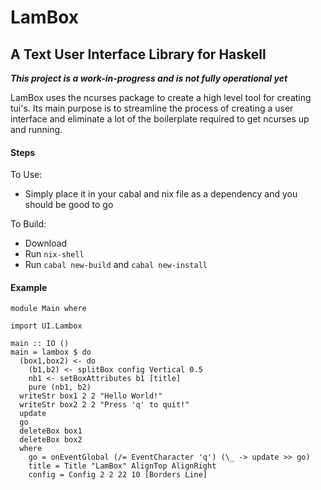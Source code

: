 # LamBox

## A Text User Interface Library for Haskell

***This project is a work-in-progress and is not fully operational yet***

LamBox uses the ncurses package to create a high level tool for creating tui's. 
Its main purpose is to streamline the process of creating a user interface and 
eliminate a lot of the boilerplate required to get ncurses up and running.

#### Steps

To Use:

- Simply place it in your cabal and nix file as a dependency and you should be good to go

To Build:

- Download
- Run `nix-shell`
- Run `cabal new-build` and `cabal new-install`

#### Example

    module Main where

    import UI.Lambox

    main :: IO ()
    main = lambox $ do
      (box1,box2) <- do
        (b1,b2) <- splitBox config Vertical 0.5
        nb1 <- setBoxAttributes b1 [title]
        pure (nb1, b2)
      writeStr box1 2 2 "Hello World!"
      writeStr box2 2 2 "Press 'q' to quit!"
      update
      go
      deleteBox box1
      deleteBox box2
      where
        go = onEventGlobal (/= EventCharacter 'q') (\_ -> update >> go)
        title = Title "LamBox" AlignTop AlignRight
        config = Config 2 2 22 10 [Borders Line]
